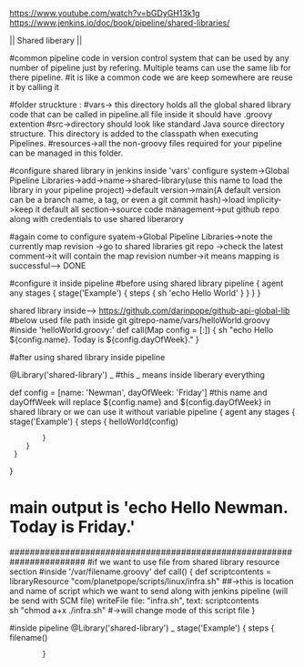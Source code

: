 https://www.youtube.com/watch?v=bGDyGH13k1g
https://www.jenkins.io/doc/book/pipeline/shared-libraries/

   || Shared liberary ||

#common pipeline code in version control system that can be used by any number of pipeline just by refering. Multiple teams can use the same lib for there pipeline.
#it is like a common code we are keep somewhere are reuse it by calling it

 
#folder struckture :
#vars-> this directory holds all the global shared library code that can be called in pipeline.all file inside it should have .groovy extention 
#src->directory should look like standard Java source directory structure. This directory is added to the classpath when executing Pipelines.
#resources->all the non-groovy files required for your pipeline can be managed in this folder.

#configure shared library in jenkins inside 'vars'
configure system->Global Pipeline Libraries->add->name->shared-library(use this name to load the library in your pipeline project)->default version->main(A default version can be a branch name, a tag, or even a git commit hash)->load implicity->keep it default all section->source code management->put github repo along with credentials to use shared liberarory

#again come to configure syatem->Global Pipeline Libraries->note the currently map revision ->go to shared libraries git repo ->check the latest comment->it will contain the map revision number->it means mapping is successful--> DONE

#configure it inside pipeline
#before using shared library 
pipeline {
    agent any
    stages {
        stage('Example') {
            steps {
                sh 'echo Hello World'
            }
        }
    }
}


shared library inside--> https://github.com/darinpope/github-api-global-lib
#below used file path inside git  gitrepo-name/vars/helloWorld.groovy
#inside 'helloWorld.groovy:'
def call(Map config = [:]) {
    sh "echo Hello ${config.name}. Today is ${config.dayOfWeek}."
}

#after using shared library inside pipeline 

@Library('shared-library') _  #this _ means inside liberary everything 

def config = [name: 'Newman', dayOfWeek: 'Friday']  #this name and dayOffWeek will replace  ${config.name} and ${config.dayOfWeek} in shared library or we can use it without variable
pipeline {
    agent any
    stages {
        stage('Example') {
            steps {
                helloWorld(config)

            }
        }
     }
  }

# main output is 'echo Hello Newman. Today is Friday.'

#######################################################################
#if we want to use file from shared library resource section 
#inside '/var/filename.groovy'
def call() {
    def scriptcontents = libraryResource "com/planetpope/scripts/linux/infra.sh" ##->this is location and name of script which we want to send along with jenkins pipeline (will be send with SCM file)
    writeFile file: "infra.sh", text: scriptcontents  
    sh "chmod a+x ./infra.sh"  #->will change mode of this script file 
}

#inside pipeline 
@Library('shared-library') _
stage('Example') {
            steps {
                filename()

            }

